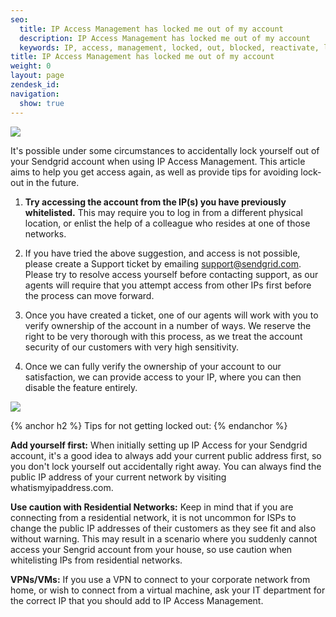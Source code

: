 ```yaml
---
seo:
  title: IP Access Management has locked me out of my account
  description: IP Access Management has locked me out of my account
  keywords: IP, access, management, locked, out, blocked, reactivate, login, can't
title: IP Access Management has locked me out of my account
weight: 0
layout: page
zendesk_id: 
navigation:
  show: true
---
```

 
![]({{root_url}}/images/IPAM_login_failure.png)

It's possible under some circumstances to accidentally lock yourself out of your Sendgrid account when using IP Access Management. This article aims to help you get access again, as well as provide tips for avoiding lock-out in the future. 

1. **Try accessing the account from the IP(s) you have previously whitelisted.** This may require you to log in from a different physical location, or enlist the help of a colleague who resides at one of those networks. 

2. If you have tried the above suggestion, and access is not possible, please create a Support ticket by emailing support@sendgrid.com. Please try to resolve access yourself before contacting support, as our agents will require that you attempt access from other IPs first before the process can move forward. 

3. Once you have created a ticket, one of our agents will work with you to verify ownership of the account in a number of ways. We reserve the right to be very thorough with this process, as we treat the account security of our customers with very high sensitivity.  

4. Once we can fully verify the ownership of your account to our satisfaction, we can provide access to your IP, where you can then disable the feature entirely. 

![]({{root_url}}/images/IPAM_screengrab.png)

{% anchor h2 %}
Tips for not getting locked out:
{% endanchor %}

**Add yourself first:** When initially setting up IP Access for your Sendgrid account, it's a good idea to always add your current public address first, so you don't lock yourself out accidentally right away. You can always find the public IP address of your current network by visiting whatismyipaddress.com.

**Use caution with Residential Networks:** Keep in mind that if you are connecting from a residential network, it is not uncommon for ISPs to change the public IP addresses of their customers as they see fit and also without warning. This may result in a scenario where you suddenly cannot access your Sengrid account from your house, so use caution when whitelisting IPs from residential networks. 

**VPNs/VMs:** If you use a VPN to connect to your corporate network from home, or wish to connect from a virtual machine, ask your IT department for the correct IP that you should add to IP Access Management. 
